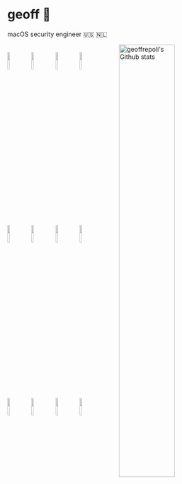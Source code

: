 <h1 align="left">geoff 🤙</h1>
<p align="left">macOS security engineer 🇺🇸 🇳🇱</p>

<p>
  <a href="https://github.com/geoffrepoli?tab=repositories">
    <img width="50%" align="right" alt="geoffrepoli's Github stats" src="https://github-readme-stats.vercel.app/api?username=geoffrepoli&show_icons=true&hide_border=true&theme=dracula"/>
  </a>
 <!-- Your languages and tools. Be careful with the alignment. 
  You can use this sites to get logos: https://www.vectorlogo.zone or https://simpleicons.org/
  -->
  <br />
    <code><img width="10%" src="https://www.vectorlogo.zone/logos/terraformio/terraformio-ar21.svg"></code>
    <code><img width="10%" src="https://www.vectorlogo.zone/logos/gnu_bash/gnu_bash-ar21.svg"></code>
    <code><img width="10%" src="https://www.vectorlogo.zone/logos/python/python-ar21.svg"></code>
    <code><img width="10%" src="https://www.vectorlogo.zone/logos/golang/golang-ar21.svg"></code>
    <br />
    <code><img width="10%" src="https://www.vectorlogo.zone/logos/git-scm/git-scm-ar21.svg"></code>
    <code><img width="10%" src="https://www.vectorlogo.zone/logos/jamf/jamf-ar21.svg"></code>
    <code><img width="10%" src="https://www.vectorlogo.zone/logos/okta/okta-ar21.svg"></code>
    <code><img width="10%" src="https://www.vectorlogo.zone/logos/atlassian_jira/atlassian_jira-ar21.svg"></code>
    <br />
    <code><img width="10%" src="https://www.vectorlogo.zone/logos/apple/apple-ar21.svg"></code>
    <code><img width="10%" src="https://www.vectorlogo.zone/logos/linux/linux-ar21.svg"></code>
    <code><img width="10%" src="https://www.vectorlogo.zone/logos/amazon_aws/amazon_aws-ar21.svg"></code>
    <code><img width="10%" src="https://www.vectorlogo.zone/logos/visualstudio_code/visualstudio_code-ar21.svg"></code>
</p>
